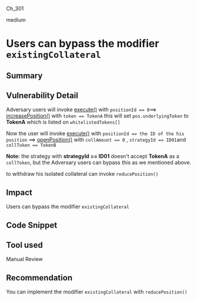 Ch_301

medium

# Users can bypass the modifier `existingCollateral`

## Summary

## Vulnerability Detail
Adversary users will invoke [execute()](https://github.com/sherlock-audit/2023-02-blueberry/blob/main/contracts/BlueBerryBank.sol#L578-L613)  with `positionId == 0`==> [increasePosition()](https://github.com/sherlock-audit/2023-02-blueberry/blob/main/contracts/spell/IchiVaultSpell.sol#L256-L259 ) with `token == TokenA` this will set `pos.underlyingToken` to **TokenA** which is listed on `whitelistedTokens[]`

Now the user will invoke [execute()](https://github.com/sherlock-audit/2023-02-blueberry/blob/main/contracts/BlueBerryBank.sol#L578-L613)  with `positionId == the ID of the his position` ==> [openPosition()](https://github.com/sherlock-audit/2023-02-blueberry/blob/main/contracts/spell/IchiVaultSpell.sol#L166-L189) with `collAmount == 0` , `strategyId == ID01`and `collToken == TokenB`

**Note:** the strategy with **strategyId  == ID01** doesn't accept **TokenA** as a `collToken`, but the Adversary users can bypass this as we mentioned above. 

to withdraw his isolated collateral can invoke `reducePosition()` 

## Impact
Users can bypass the modifier `existingCollateral`

## Code Snippet

## Tool used

Manual Review

## Recommendation
You can implement the modifier `existingCollateral` with `reducePosition()` 
